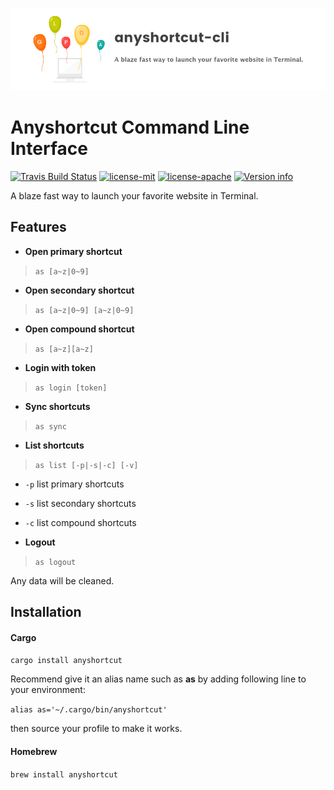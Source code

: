 ![](./anyshortcut-cli.jpg)
# Anyshortcut Command Line Interface

[![Travis Build Status](https://travis-ci.com/anyshortcut/anyshortcut-cli.svg?branch=master)](https://travis-ci.com/anyshortcut/anyshortcut-cli) 
[![license-mit](https://img.shields.io/badge/license-MIT-blue.svg)](https://github.com/anyshortcut/anyshortcut-cli/blob/master/LICENSE-MIT)
[![license-apache](https://img.shields.io/badge/license-Apache-yellow.svg)](https://github.com/anyshortcut/anyshortcut-cli/blob/master/LICENSE-APACHE)
[![Version info](https://img.shields.io/crates/v/anyshortcut.svg)](https://crates.io/crates/anyshortcut)

A blaze fast way to launch your favorite website in Terminal.

## Features

- **Open primary shortcut**

> `as [a~z|0~9]`

- **Open secondary shortcut**

> `as [a~z|0~9] [a~z|0~9]`

- **Open compound shortcut**

> `as [a~z][a~z]`

- **Login with token**

> `as login [token]`

- **Sync shortcuts**

> `as sync`

- **List shortcuts**

> `as list [-p|-s|-c] [-v]`

- `-p` list primary shortcuts
- `-s` list secondary shortcuts
- `-c` list compound shortcuts

- **Logout**

> `as logout`

Any data will be cleaned.



## Installation

#### Cargo
`cargo install anyshortcut`

Recommend give it an alias name such as **as** by adding following line to your environment:

`alias as='~/.cargo/bin/anyshortcut'`

then source your profile to make it works.


#### Homebrew

`brew install anyshortcut`